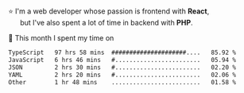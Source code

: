 ⭐ I'm a web developer whose passion is frontend with <b>React</b>,<br/>
&nbsp; &nbsp; &nbsp; but I've also spent a lot of time in backend with <b>PHP</b>.

📅 This month I spent my time on

<!--START_SECTION:waka-->

```txt
TypeScript   97 hrs 58 mins  #####################....   85.92 %
JavaScript   6 hrs 46 mins   #........................   05.94 %
JSON         2 hrs 30 mins   #........................   02.20 %
YAML         2 hrs 20 mins   #........................   02.06 %
Other        1 hr 48 mins    .........................   01.58 %
```

<!--END_SECTION:waka-->

